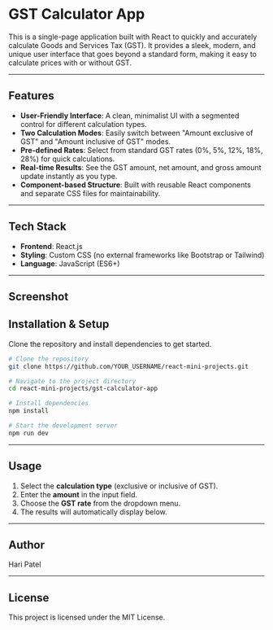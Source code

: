 # **GST Calculator App**

This is a single-page application built with React to quickly and accurately calculate Goods and Services Tax (GST). It provides a sleek, modern, and unique user interface that goes beyond a standard form, making it easy to calculate prices with or without GST.

-----

## **Features**

  * **User-Friendly Interface**: A clean, minimalist UI with a segmented control for different calculation types.
  * **Two Calculation Modes**: Easily switch between "Amount exclusive of GST" and "Amount inclusive of GST" modes.
  * **Pre-defined Rates**: Select from standard GST rates (0%, 5%, 12%, 18%, 28%) for quick calculations.
  * **Real-time Results**: See the GST amount, net amount, and gross amount update instantly as you type.
  * **Component-based Structure**: Built with reusable React components and separate CSS files for maintainability.

-----

## **Tech Stack**

  * **Frontend**: React.js
  * **Styling**: Custom CSS (no external frameworks like Bootstrap or Tailwind)
  * **Language**: JavaScript (ES6+)

-----

## **Screenshot**


## **Installation & Setup**

Clone the repository and install dependencies to get started.

```bash
# Clone the repository
git clone https://github.com/YOUR_USERNAME/react-mini-projects.git

# Navigate to the project directory
cd react-mini-projects/gst-calculator-app

# Install dependencies
npm install

# Start the development server
npm run dev
```

-----

## **Usage**

1.  Select the **calculation type** (exclusive or inclusive of GST).
2.  Enter the **amount** in the input field.
3.  Choose the **GST rate** from the dropdown menu.
4.  The results will automatically display below.

-----

## **Author**

Hari Patel

-----

## **License**

This project is licensed under the MIT License.
